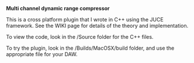**Multi channel dynamic range compressor**

This is a cross platform plugin that I wrote in C++ using the JUCE framework. See the WIKI page for details of the theory and implementation.

To view the code, look in the /Source folder for the C++ files.

To try the plugin, look in the /Builds/MacOSX/build folder, and use the appropriate file for your DAW.
